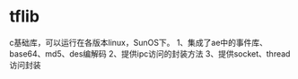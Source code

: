 # tflib
c基础库，可以运行在各版本linux，SunOS下。
1、集成了ae中的事件库、base64、md5、des编解码
2、提供ipc访问的封装方法
3、提供socket、thread访问封装
